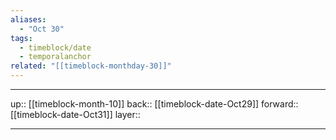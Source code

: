 ```yaml
---
aliases:
  - "Oct 30"
tags:
  - timeblock/date
  - temporalanchor
related: "[[timeblock-monthday-30]]"
---
```




***

up:: [[timeblock-month-10]]
back:: [[timeblock-date-Oct29]]
forward:: [[timeblock-date-Oct31]]
layer:: 

***
